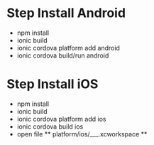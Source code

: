 # Step Install Android
-   npm install
-   ionic build
-   ionic cordova platform add android
-   ionic cordova build/run android

# Step Install iOS
-   npm install
-   ionic build
-   ionic cordova platform add ios
-   ionic cordova build ios
-   open file ** platform/ios/___.xcworkspace **